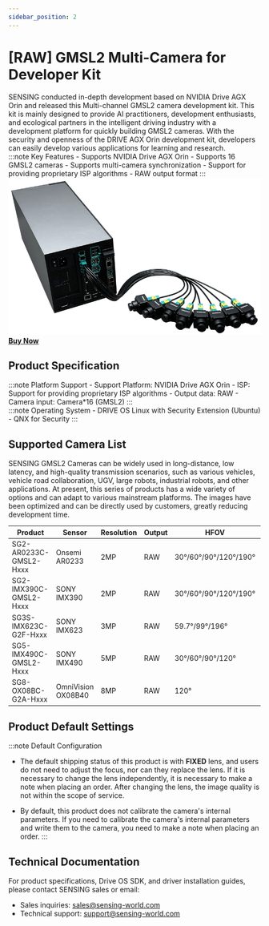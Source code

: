 ```yaml
---
sidebar_position: 2
---
```


# [RAW] GMSL2 Multi-Camera for Developer Kit

<div className="row">
  <div className="col col--8">
    SENSING conducted in-depth development based on NVIDIA Drive AGX Orin and released this Multi-channel GMSL2 camera development kit. This kit is mainly designed to provide AI practitioners, development enthusiasts, and ecological partners in the intelligent driving industry with a development platform for quickly building GMSL2 cameras. With the security and openness of the DRIVE AGX Orin development kit, developers can easily develop various applications for learning and research.
  </div>
  <div className="col col--4">
    :::note Key Features
    - Supports NVIDIA Drive AGX Orin
    - Supports 16 GMSL2 cameras
    - Supports multi-camera synchronization
    - Support for providing proprietary ISP algorithms
    - RAW output format
    :::
  </div>
</div>

<div style={{textAlign: 'center'}}>
    <img src="https://raw.githubusercontent.com/1214658495/myWikiFiles/main/2_2_NVIDIA_Drive_AGX_Orin/GMSL2_Multi-Camera_for_Developer_Kit.png" alt="GMSL2 Multi-Camera Kit" 
    style={{maxWidth: '60%', height:'auto'}} />
</div>

<div style={{textAlign: 'center', marginBottom: '2rem'}}>
    <a href="https://sensing-world.com/en/h-pd-102.html" target="_blank" rel="noopener noreferrer" 
       style={{backgroundColor: '#f0f0f0', padding: '10px 20px', display: 'inline-block', borderRadius: '5px', textDecoration: 'none'}}>
        <strong style={{color: '#000000', fontSize: '1.2em'}}>Buy Now</strong>
    </a>
</div>

## Product Specification

<div className="row">
  <div className="col col--6">
    :::note Platform Support
    - Support Platform: NVIDIA Drive AGX Orin
    - ISP: Support for providing proprietary ISP algorithms
    - Output data: RAW
    - Camera input: Camera*16 (GMSL2)
    :::
  </div>
  <div className="col col--6">
    :::note Operating System
    - DRIVE OS Linux with Security Extension (Ubuntu)
    - QNX for Security
    :::
  </div>
</div>

## Supported Camera List

SENSING GMSL2 Cameras can be widely used in long-distance, low latency, and high-quality transmission scenarios, such as various vehicles, vehicle road collaboration, UGV, large robots, industrial robots, and other applications. At present, this series of products has a wide variety of options and can adapt to various mainstream platforms. The images have been optimized and can be directly used by customers, greatly reducing development time.

| Product | Sensor | Resolution | Output | HFOV | Interface |
|---------|--------|------------|--------|------|-----------|
| SG2-AR0233C-GMSL2-Hxxx | Onsemi AR0233 | 2MP | RAW | 30°/60°/90°/120°/190° | GMSL2 |
| SG2-IMX390C-GMSL2-Hxxx | SONY IMX390 | 2MP | RAW | 30°/60°/90°/120°/190° | GMSL2 |
| SG3S-IMX623C-G2F-Hxxx | SONY IMX623 | 3MP | RAW | 59.7°/99°/196° | GMSL2 |
| SG5-IMX490C-GMSL2-Hxxx | SONY IMX490 | 5MP | RAW | 30°/60°/90°/120° | GMSL2 |
| SG8-OX08BC-G2A-Hxxx | OmniVision OX08B40 | 8MP | RAW | 120° | GMSL2 |

## Product Default Settings

:::note Default Configuration
- The default shipping status of this product is with **FIXED** lens, and users do not need to adjust the focus, nor can they replace the lens. If it is necessary to change the lens independently, it is necessary to make a note when placing an order. After changing the lens, the image quality is not within the scope of service.

- By default, this product does not calibrate the camera's internal parameters. If you need to calibrate the camera's internal parameters and write them to the camera, you need to make a note when placing an order.
:::


## Technical Documentation

For product specifications, Drive OS SDK, and driver installation guides, please contact SENSING sales or email:
- Sales inquiries: sales@sensing-world.com
- Technical support: support@sensing-world.com